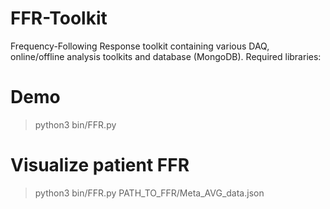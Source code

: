 # FFR-Toolkit

Frequency-Following Response toolkit containing various DAQ, online/offline analysis toolkits and database (MongoDB). Required libraries:


# Demo


> python3 bin/FFR.py

# Visualize patient FFR

> python3 bin/FFR.py PATH_TO_FFR/Meta_AVG_data.json
